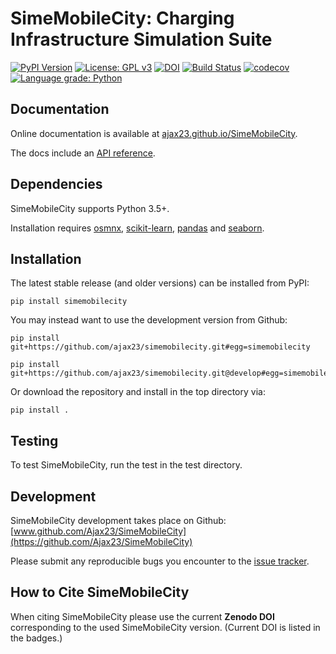 # SimeMobileCity: Charging Infrastructure Simulation Suite

[![PyPI Version](https://img.shields.io/badge/PyPI-0.1.0-orange)](https://pypi.org/project/simemobilecity/)
[![License: GPL v3](https://img.shields.io/badge/License-GPLv3-blue.svg)](https://github.com/Ajax23/SimeMobileCity/blob/master/LICENSE)
[![DOI](https://zenodo.org/badge/393620742.svg)](https://zenodo.org/badge/latestdoi/393620742)
[![Build Status](https://github.com/Ajax23/SimeMobileCity/actions/workflows/workflow.yml/badge.svg)](https://github.com/Ajax23/SimeMobileCity/actions/workflows/workflow.yml)
[![codecov](https://codecov.io/gh/Ajax23/SimeMobileCity/branch/master/graph/badge.svg?token=AXx3JTujap)](https://codecov.io/gh/Ajax23/SimeMobileCity)
[![Language grade: Python](https://img.shields.io/lgtm/grade/python/g/Ajax23/SimeMobileCity.svg?logo=lgtm&logoWidth=18)](https://lgtm.com/projects/g/Ajax23/SimeMobileCity/context:python)

## Documentation

Online documentation is available at [ajax23.github.io/SimeMobileCity](https://ajax23.github.io/SimeMobileCity/).

The docs include an [API reference](https://ajax23.github.io/SimeMobileCity/api.html).

## Dependencies

SimeMobileCity supports Python 3.5+.

Installation requires [osmnx](https://osmnx.readthedocs.io/en/stable/), [scikit-learn](https://scikit-learn.org/stable/index.html), [pandas](https://pandas.pydata.org/) and [seaborn](https://seaborn.pydata.org/).


## Installation

The latest stable release (and older versions) can be installed from PyPI:

    pip install simemobilecity

You may instead want to use the development version from Github:

    pip install git+https://github.com/ajax23/simemobilecity.git#egg=simemobilecity

    pip install git+https://github.com/ajax23/simemobilecity.git@develop#egg=simemobilecity

Or download the repository and install in the top directory via:

    pip install .


## Testing

To test SimeMobileCity, run the test in the test directory.


## Development

SimeMobileCity development takes place on Github: [www.github.com/Ajax23/SimeMobileCity](https://github.com/Ajax23/SimeMobileCity)

Please submit any reproducible bugs you encounter to the [issue tracker](https://github.com/Ajax23/SimeMobileCity/issues).


## How to Cite SimeMobileCity

When citing SimeMobileCity please use the current **Zenodo DOI** corresponding to the used SimeMobileCity version. (Current DOI is listed in the badges.)

